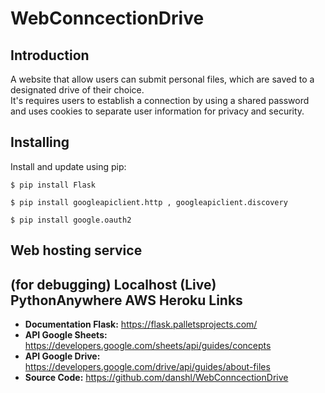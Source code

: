 # WebConncectionDrive 

Introduction
------
A website that allow users can submit personal files, which are saved to a designated drive of their choice.  
It's requires users to establish a connection by using a shared password and uses cookies to separate user information for privacy and security.


Installing
------
Install and update using pip: 
```
$ pip install Flask
```
```
$ pip install googleapiclient.http , googleapiclient.discovery
```
```
$ pip install google.oauth2
```

Web hosting service
------
(for debugging)
Localhost
(Live)
  PythonAnywhere 
  AWS
  Heroku
  Links
------
- **Documentation Flask:** https://flask.palletsprojects.com/
- **API Google Sheets:** https://developers.google.com/sheets/api/guides/concepts
- **API Google Drive:** https://developers.google.com/drive/api/guides/about-files
- **Source Code:** https://github.com/danshl/WebConncectionDrive

